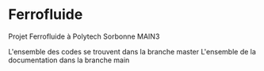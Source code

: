 # Ferrofluide
Projet Ferrofluide à Polytech Sorbonne MAIN3

L'ensemble des codes se trouvent dans la branche master
L'ensemble de la documentation dans la branche main
